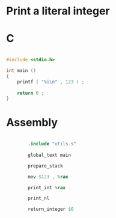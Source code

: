
# Print a literal integer

# C

```c

#include <stdio.h>

int main ()
{
    printf ( "%i\n" , 123 ) ;
    
    return 0 ;
}
```

# Assembly

```s

        .include "utils.s"
        
        global_text main

        prepare_stack

        mov $123 , %rax

        print_int %rax

        print_nl

        return_integer $0
```


